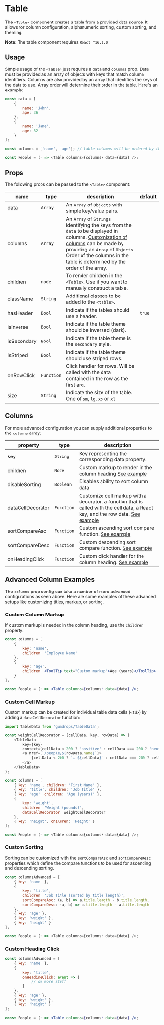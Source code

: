 # Table

The `<Table>` component creates a table from a provided data source. It allows for column configuration, alphanumeric sorting, custom sorting, and theming.

**Note:** The table component requires `React ^16.3.0`

## Usage

Simple usage of the `<Table>` just requires a `data` and `columns` prop. Data must be provided as an array of objects with keys that match column identifiers. Columns are also provided by an array that identifies the keys of the data to use. Array order will determine their order in the table. Here's an example:

```js
const data = [
    {
        name: 'John',
        age: 36
    },
    {
        name: 'Jane',
        age: 32
    }
];

const columns = ['name', 'age']; // table columns will be ordered by the array

const People = () => <Table columns={columns} data={data} />;
```

## Props

The following props can be passed to the `<Table>` component:

| name        | type       | description                                                                                                                                                                                                                                                | default |
| ----------- | ---------- | ---------------------------------------------------------------------------------------------------------------------------------------------------------------------------------------------------------------------------------------------------------- | ------- |
| data        | `Array`    | An `Array` of `Objects` with simple key/value pairs.                                                                                                                                                                                                       |         |
| columns     | `Array`    | An `Array` of `Strings` identifying the keys from the `data` to be displayed in columns. [Customization of columns](#columns) can be made by providing an `Array` of `Objects`. Order of the columns in the table is determined by the order of the array. |         |
| children    | `node`     | To render children in the `<Table>`. Use if you want to manually construct a table.                                                                                                                                                                        |         |
| className   | `String`   | Additional classes to be added to the `<table>`.                                                                                                                                                                                                           |         |
| hasHeader   | `Bool`     | Indicate if the tables should use a header.                                                                                                                                                                                                                | `true`  |
| isInverse   | `Bool`     | Indicate if the table theme should be inversed (dark).                                                                                                                                                                                                     |         |
| isSecondary | `Bool`     | Indicate if the table theme is the `secondary` style.                                                                                                                                                                                                      |         |
| isStriped   | `Bool`     | Indicate if the table theme should use striped rows.                                                                                                                                                                                                       |         |
| onRowClick  | `Function` | Click handler for rows. Will be called with the data contained in the row as the first arg.                                                                                                                                                                |         |
| size        | `String`   | Indicate the size of the table. One of `sm`, `lg`, `xs` or `xl`                                                                                                                                                                                            |         |

## Columns

For more advanced configuration you can supply additional properties to the `columns` array:

| property          | type       | description                                                                                                                                             |
| ----------------- | ---------- | ------------------------------------------------------------------------------------------------------------------------------------------------------- |
| key               | `String`   | Key representing the corresponding data property.                                                                                                       |
| children          | `Node`     | Custom markup to render in the column heading [See example](#custom-column-markup)                                                                      |
| disableSorting    | `Boolean`  | Disables ability to sort column data                                                                                                                    |
| dataCellDecorator | `Function` | Customize cell markup with a decorator, a function that is called with the cell data, a React key, and the row data. [See example](#custom-cell-markup) |
| sortCompareAsc    | `Function` | Custom ascending sort compare function. [See example](#custom-sorting)                                                                                  |
| sortCompareDesc   | `Function` | Custom descending sort compare function. [See example](#custom-sorting)                                                                                 |
| onHeadingClick    | `Function` | Custom click handler for the column heading. [See example](#custom-heading-click)                                                                       |

## Advanced Column Examples

The `columns` prop config can take a number of more advanced configurations as seen above. Here are some examples of these advanced setups like customizing titles, markup, or sorting.

### Custom Column Markup

If custom markup is needed in the column heading, use the `children` property:

```jsx
const columns = [
    {
        key: 'name',
        children: 'Employee Name'
    },
    {
        key: 'age',
        children: <ToolTip text="Custom markup">Age (years)</ToolTip>
    }
];

const People = () => <Table columns={columns} data={data} />;
```

### Custom Cell Markup

Custom markup can be created for individual table data cells (`<td>`) by adding a `dataCellDecorator` function:

```js
import TableData from 'gumdrops/TableData';

const weightCellDecorator = (cellData, key, rowData) => (
    <TableData
        key={key}
        context={cellData < 200 ? 'positive' : cellData === 200 ? 'neutral' : 'negative'}>
        <a href={`/people/${rowData.name}`}>
            {cellData < 200 ? `↓ ${cellData}` : cellData === 200 ? cellData : `↑ ${cellData}`}
        </a>
    </TableData>
);

const columns = [
    { key: 'name', children: 'First Name' },
    { key: 'title', children: 'Job Title' },
    { key: 'age', children: 'Age (years)' },
    {
        key: 'weight',
        children: 'Weight (pounds)',
        dataCellDecorator: weightCellDecorator
    },
    { key: 'height', children: 'Height' }
];

const People = () => <Table columns={columns} data={data} />;
```

### Custom Sorting

Sorting can be customized with the `sortCompareAsc` and `sortCompareDesc` properties which define the compare functions to be used for ascending and descending sorting.

```js
const columnsAdvanced = [
    { key: 'name' },
    {
        key: 'title',
        children: 'Job Title (sorted by title length)',
        sortCompareAsc: (a, b) => a.title.length - b.title.length,
        sortCompareDesc: (a, b) => b.title.length - a.title.length
    },
    { key: 'age' },
    { key: 'weight' },
    { key: 'height' }
];

const People = () => <Table columns={columns} data={data} />;
```

### Custom Heading Click

```jsx
const columnsAdvanced = [
    { key: 'name' },
    {
        key: 'title',
        onHeadingClick: event => {
            // do more stuff
        }
    },
    { key: 'age' },
    { key: 'weight' },
    { key: 'height' }
];

const People = () => <Table columns={columns} data={data} />;
```
